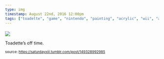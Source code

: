 ```yaml
---
type: img
timestamp: August 22nd, 2016 12:00pm
tags: ["toadette", "game", "nintendo", "painting", "acrylic", "wii", "art"]
---
```

####
<img src="https://saturdayxiii.github.io/media/149328992985.jpg"/>
                                                                                          
Toadette’s off time.
 
                                    
                
                
                
                
                                
<small>source: https://saturdayxiii.tumblr.com/post/149328992985</small>